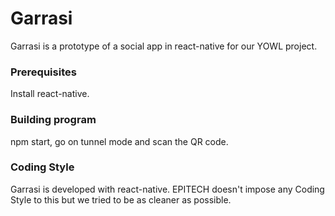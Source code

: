 # Garrasi

Garrasi is a prototype of a social app in react-native for our YOWL project.

### Prerequisites

Install react-native.

### Building program

npm start, go on tunnel mode and scan the QR code.

### Coding Style

Garrasi is developed with react-native. EPITECH doesn't impose any Coding Style to this but we tried to be as cleaner as possible.
